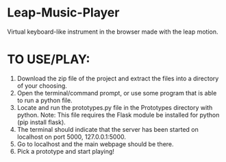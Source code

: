Leap-Music-Player
=================

Virtual keyboard-like instrument in the browser made with the leap motion.

TO USE/PLAY:
=================
1. Download the zip file of the project and extract the files into a directory of your choosing.
2. Open the terminal/command prompt, or use some program that is able to run a python file.
3. Locate and run the prototypes.py file in the Prototypes directory with python. Note: This file requires the Flask module be installed for python (pip install flask).
4. The terminal should indicate that the server has been started on localhost on port 5000, 127.0.0.1:5000.
5. Go to localhost and the main webpage should be there.
6. Pick a prototype and start playing!
